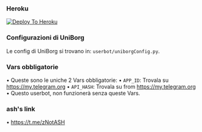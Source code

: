 ### Heroku

[![Deploy To Heroku](https://www.herokucdn.com/deploy/button.svg)](https://heroku.com/deploy)


### Configurazioni di UniBorg

Le config di UniBorg si trovano in: `userbot/uniborgConfig.py`.


### Vars obbligatorie

• Queste sono le uniche 2 Vars obbligatorie:
    • `APP_ID`:   Trovala su https://my.telegram.org
    • `API_HASH`:   Trovala su from https://my.telegram.org
• Questo userbot, non funzionerà senza queste Vars.


### ash's link

• https://t.me/zNotASH
